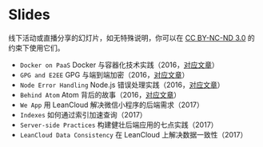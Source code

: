 # Slides

线下活动或直播分享的幻灯片，如无特殊说明，你可以在 [CC BY-NC-ND 3.0](https://creativecommons.org/licenses/by-nc-nd/3.0/cn/) 的约束下使用它们。

- `Docker on PaaS` Docker 与容器化技术实践（2016，[对应文章](https://jysperm.me/2016/08/docker-and-containerization/)）
- `GPG and E2EE` GPG 与端到端加密（2016，[对应文章](https://jysperm.me/2017/09/gpg-and-e2ee/)）
- `Node Error Handling` Node.js 错误处理实践（2016，[对应文章](https://jysperm.me/2016/10/nodejs-error-handling/)）
- `Behind Atom` Atom 背后的故事（2016，[对应文章](https://jysperm.me/2016/11/behind-atom/)）
- `We App` 用 LeanCloud 解决微信小程序的后端需求（2017）
- `Indexes` 如何通过索引加速查询（2017）
- `Server-side Practices` 构建健壮后端应用的七点实践（2017）
- `LeanCloud Data Consistency` 在 LeanCloud 上解决数据一致性（2017）
